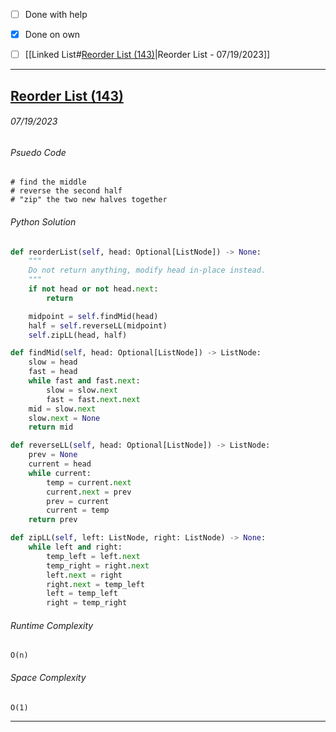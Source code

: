 - [ ] Done with help 
- [x] Done on own

- [ ] [[Linked List#[Reorder List (143)](https://leetcode.com/problems/reorder-list/description/)|Reorder List - 07/19/2023]]



---
## [Reorder List (143)](https://leetcode.com/problems/reorder-list/description/)
###### *07/19/2023*

###### Psuedo Code
``` 
# find the middle
# reverse the second half
# "zip" the two new halves together
```

###### Python Solution
```python
def reorderList(self, head: Optional[ListNode]) -> None:
	"""
	Do not return anything, modify head in-place instead.
	"""
	if not head or not head.next:
		return 

	midpoint = self.findMid(head)
	half = self.reverseLL(midpoint)
	self.zipLL(head, half)

def findMid(self, head: Optional[ListNode]) -> ListNode:
	slow = head
	fast = head
	while fast and fast.next:
		slow = slow.next
		fast = fast.next.next
	mid = slow.next
	slow.next = None
	return mid

def reverseLL(self, head: Optional[ListNode]) -> ListNode:
	prev = None
	current = head
	while current:
		temp = current.next
		current.next = prev
		prev = current
		current = temp
	return prev

def zipLL(self, left: ListNode, right: ListNode) -> None:
	while left and right:
		temp_left = left.next
		temp_right = right.next
		left.next = right
		right.next = temp_left
		left = temp_left
		right = temp_right
```

###### Runtime Complexity
```
O(n)
```

###### Space Complexity
```
O(1)
```


---

